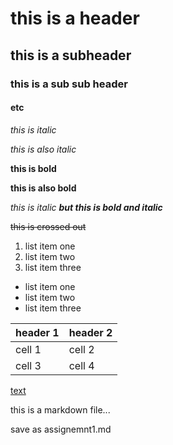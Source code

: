 # this is a header

## this is a subheader

### this is a sub sub header

#### etc

*this is italic*

_this is also italic_

__this is bold__

**this is also bold**

*this is italic __but this is bold and italic__*

~~this is crossed out~~

1. list item one
2. list item two
3. list item three

* list item one
* list item two
* list item three

header 1 | header 2
--------- | ---------
cell 1 | cell 2
cell 3 | cell 4

[text](url)

this is a markdown file... 

save as assignemnt1.md







